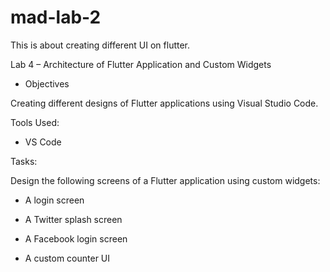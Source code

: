 # mad-lab-2
This is about creating different UI on flutter.

Lab 4 – Architecture of Flutter Application and Custom Widgets

- Objectives

Creating different designs of Flutter applications using Visual Studio Code.


Tools Used:

- VS Code


Tasks:

Design the following screens of a Flutter application using custom widgets:

- A login screen

- A Twitter splash screen

- A Facebook login screen

- A custom counter UI
